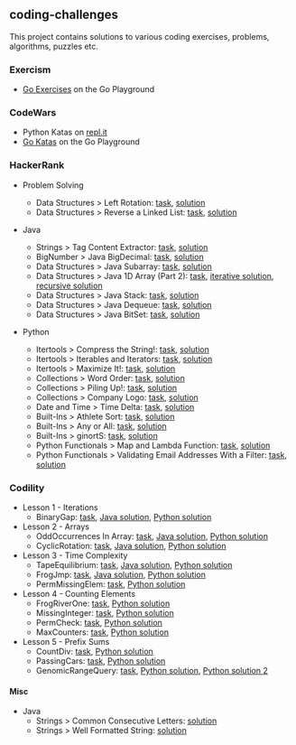coding-challenges
-------------------
This project contains solutions to various coding exercises, problems, algorithms, puzzles etc.

### Exercism
* [Go Exercises](/exercism/go-exercises.md) on the Go Playground

### CodeWars
* Python Katas on [repl.it](https://repl.it/@igor_baiborodin)
* [Go Katas](/codewars/go-katas.md) on the Go Playground

### HackerRank
* Problem Solving
  * Data Structures > Left Rotation: [task](/hackerrank/problem-solving/data-structures-left-rotation.pdf), [solution](/hackerrank/problem-solving/data-structures-left-rotation.py)
  * Data Structures > Reverse a Linked List: [task](/hackerrank/problem-solving/data-structures-reverse-linked-list.pdf), [solution](/hackerrank/problem-solving/data-structures-reverse-linked-list.py)
    
* Java
  * Strings > Tag Content Extractor: [task](/hackerrank/java/strings_tag-content-extractor-task.pdf), [solution](/hackerrank/java/StringsTagContentExtractorSolution.java)
  * BigNumber > Java BigDecimal: [task](/hackerrank/java/bignumber_java-bigdecimal-task.pdf), [solution](/hackerrank/java/BigNumberJavaBigDecimalSolution.java)
  * Data Structures > Java Subarray: [task](/hackerrank/java/data-structures_java-subarray-task.pdf), [solution](/hackerrank/java/DataStructuresJavaSubarray.java)
  * Data Structures > Java 1D Array (Part 2): [task](/hackerrank/java/data-structures_java-1d-array-part2_task.pdf), [iterative solution](/hackerrank/java/DataStructuresJava1DArrayPart2Iterative.java), [recursive solution](/hackerrank/java/DataStructuresJava1DArrayPart2Recursive.java)
  * Data Structures > Java Stack: [task](/hackerrank/java/data-structures_java-stack_task.pdf), [solution](/hackerrank/java/DataStructuresJavaStack.java)
  * Data Structures > Java Dequeue: [task](/hackerrank/java/data-structures_java-dequeue_task.pdf), [solution](/hackerrank/java/DataStructuresJavaDequeue.java)
  * Data Structures > Java BitSet: [task](/hackerrank/java/data-structures_java-bitset_task.pdf), [solution](/hackerrank/java/DataStructuresJavaBitSet.java)
* Python
  * Itertools > Compress the String!: [task](/hackerrank/python/itertools_compress-the-string-task.pdf), [solution](/hackerrank/python/itertools_compress-the-string-solution.py)
  * Itertools > Iterables and Iterators: [task](/hackerrank/python/itertools_iterables-and-iterators-task.pdf), [solution](/hackerrank/python/itertools_iterables-and-iterators-solution.py) 
  * Itertools > Maximize It!: [task](/hackerrank/python/itertools_maximize-it-task.pdf), [solution](/hackerrank/python/itertools_maximize-it-solution.py) 
  * Collections > Word Order: [task](/hackerrank/python/collections_word-order-task.pdf), [solution](/hackerrank/python/collections_word-order-solution.py) 
  * Collections > Piling Up!: [task](/hackerrank/python/collections_piling-up-task.pdf), [solution](/hackerrank/python/collections_piling-up-solution.py) 
  * Collections > Company Logo: [task](/hackerrank/python/collections_company-logo-task.pdf), [solution](/hackerrank/python/collections_company-logo-solution.py) 
  * Date and Time > Time Delta: [task](/hackerrank/python/date-and-time_time-delta-task.pdf), [solution](/hackerrank/python/date-and-time_time-delta-solution.py) 
  * Built-Ins > Athlete Sort: [task](/hackerrank/python/built-ins_athlete-sort-task.pdf), [solution](/hackerrank/python/built-ins_athlete-sort-solution.py) 
  * Built-Ins > Any or All: [task](/hackerrank/python/built-ins_any-or-all-task.pdf), [solution](/hackerrank/python/built-ins_any-or-all-solution.py) 
  * Built-Ins > ginortS: [task](/hackerrank/python/built-ins_ginorts-task.pdf), [solution](/hackerrank/python/built-ins_ginorts-solution.py) 
  * Python Functionals > Map and Lambda Function: [task](/hackerrank/python/python-functionals_map-and-lambda-function-task.pdf), [solution](/hackerrank/python/python-functionals_map-and-lambda-function-solution.py) 
  * Python Functionals > Validating Email Addresses With a Filter: [task](/hackerrank/python/python-functionals_validating-email-addresses-with-filter-task.pdf), [solution](/hackerrank/python/python-functionals_validating-email-addresses-with-filter-solution.py) 
      
### Codility
* Lesson 1 - Iterations
  * BinaryGap: [task](/codility/lesson1/BINARY_GAP_README.md), [Java solution](/codility/lesson1/BinaryGap.java), [Python solution](/codility/lesson1/BinaryGap.py)
* Lesson 2 - Arrays
  * OddOccurrences In Array: [task](/codility/lesson2/ODD_OCCURRENCES_IN_ARRAY_README.md), [Java solution](/codility/lesson2/OddOccurrencesInArray.java), [Python solution](/codility/lesson2/OddOccurrencesInArray.py)
  * CyclicRotation: [task](/codility/lesson2/CYCLIC_ROTATION_README.md), [Java solution](/codility/lesson2/CyclicRotation.java),
  [Python solution](/codility/lesson2/CyclicRotation.py)   
* Lesson 3 - Time Complexity
  * TapeEquilibrium: [task](/codility/lesson3/TAPE_EQUILIBRIUM_README.md), [Java solution](/codility/lesson3/TapeEquilibrium.java), [Python solution](/codility/lesson3/TapeEquilibrium.py)
  * FrogJmp: [task](/codility/lesson3/FROG_JMP_README.md), [Java solution](/codility/lesson3/FrogJmp.java), [Python solution](/codility/lesson3/FrogJump.py)
  * PermMissingElem: [task](/codility/lesson3/PERM_MISSING_ELEM.md), [Python solution](/codility/lesson3/PermMissingElem.py)    
* Lesson 4 - Counting Elements
  * FrogRiverOne: [task](/codility/lesson4/FROG_RIVER_ONE_README.md), [Python solution](/codility/lesson4/FrogRiverOne.py)
  * MissingInteger: [task](/codility/lesson4/MISSING_INTEGER_README.md), [Python solution](/codility/lesson4/MissingInteger.py)
  * PermCheck: [task](/codility/lesson4/PERM_CHECK_README.md), [Python solution](/codility/lesson4/PermCheck.py)
  * MaxCounters: [task](/codility/lesson4/MAX_COUNTERS_README.md), [Python solution](/codility/lesson4/MaxCounters.py)
* Lesson 5 - Prefix Sums
  * CountDiv: [task](/codility/lesson5/COUNT_DIV_README.md), [Python solution](/codility/lesson5/CountDiv.py)
  * PassingCars: [task](/codility/lesson5/PASSING_CARS_README.md), [Python solution](/codility/lesson5/PassingCars.py)
  * GenomicRangeQuery: [task](/codility/lesson5/GENOMIC_RANGE_QUERY_README.md), [Python solution](/codility/lesson5/GenomicRangeQuery.py), [Python solution 2](/codility/lesson5/GenomicRangeQuery2.py)

#### Misc
* Java
  * Strings > Common Consecutive Letters: [solution](/misc/java/CommonConsecutiveLetters.java)
  * Strings > Well Formatted String: [solution](misc/java/WellFormattedString.java)
  
